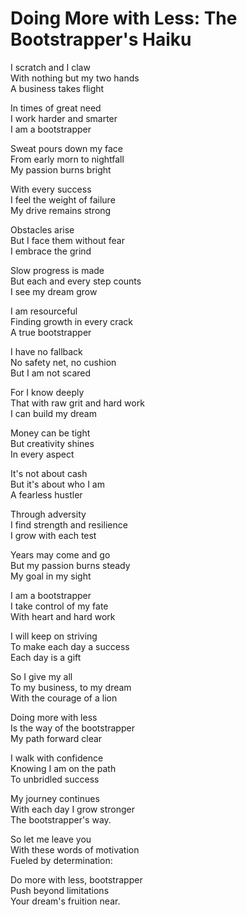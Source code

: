 # Doing More with Less: The Bootstrapper's Haiku

I scratch and I claw  
With nothing but my two hands  
A business takes flight  

In times of great need  
I work harder and smarter  
I am a bootstrapper  

Sweat pours down my face  
From early morn to nightfall  
My passion burns bright  

With every success  
I feel the weight of failure  
My drive remains strong  

Obstacles arise  
But I face them without fear  
I embrace the grind  

Slow progress is made  
But each and every step counts  
I see my dream grow  

I am resourceful  
Finding growth in every crack  
A true bootstrapper  

I have no fallback  
No safety net, no cushion  
But I am not scared  

For I know deeply  
That with raw grit and hard work  
I can build my dream  

Money can be tight  
But creativity shines  
In every aspect  

It's not about cash  
But it's about who I am  
A fearless hustler  

Through adversity  
I find strength and resilience  
I grow with each test  

Years may come and go  
But my passion burns steady  
My goal in my sight  

I am a bootstrapper  
I take control of my fate  
With heart and hard work  

I will keep on striving  
To make each day a success  
Each day is a gift  

So I give my all  
To my business, to my dream  
With the courage of a lion  

Doing more with less  
Is the way of the bootstrapper  
My path forward clear  

I walk with confidence  
Knowing I am on the path  
To unbridled success  

My journey continues  
With each day I grow stronger  
The bootstrapper's way.  

So let me leave you  
With these words of motivation  
Fueled by determination:  

Do more with less, bootstrapper  
Push beyond limitations  
Your dream's fruition near.
